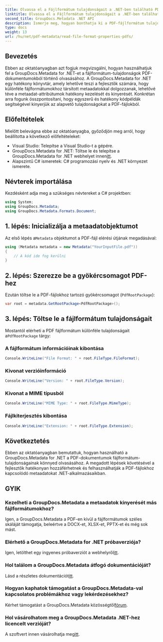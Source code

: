 ```yaml
---
title: Olvassa el a Fájlformátum tulajdonságait a .NET-ben található PDF-fájlokból
linktitle: Olvassa el a Fájlformátum tulajdonságait a .NET-ben található PDF-fájlokból
second_title: GroupDocs.Metadata .NET API
description: Ismerje meg, hogyan bonthatja ki a PDF-fájlformátum tulajdonságait a GroupDocs.Metadata for .NET használatával. Merüljön el a metaadatkezelésben az egyszerű C# segítségével.
type: docs
weight: 13
url: /hu/net/pdf-metadata/read-file-format-properties-pdfs/
---
```

## Bevezetés
Ebben az oktatóanyagban azt fogjuk megvizsgálni, hogyan használhatjuk fel a GroupDocs.Metadata for .NET-et a fájlformátum-tulajdonságok PDF-dokumentumokból történő olvasásához. A GroupDocs.Metadata for .NET egy hatékony könyvtár, amely lehetővé teszi a fejlesztők számára, hogy különféle fájlformátumokhoz társított metaadatokkal dolgozzanak, lehetővé téve a metaadat-attribútumok hatékony kezelését és kinyerését. Konkrétan arra fogunk összpontosítani, hogy egyszerű és hatékony kódpéldák segítségével kinyerjük az alapvető tulajdonságokat a PDF-fájlokból.
## Előfeltételek
Mielőtt belevágna ebbe az oktatóanyagba, győződjön meg arról, hogy beállította a következő előfeltételeket:
- Visual Studio: Telepítse a Visual Studio-t a gépére.
-  GroupDocs.Metadata for .NET: Töltse le és telepítse a GroupDocs.Metadata for .NET webhelyet innen[itt](https://releases.groupdocs.com/metadata/net/).
- Alapszintű C# ismeretek: C# programozási nyelv és .NET környezet ismerete.

## Névterek importálása
Kezdésként adja meg a szükséges névtereket a C# projektben:
```csharp
using System;
using GroupDocs.Metadata;
using GroupDocs.Metadata.Formats.Document;
```
## 1. lépés: Inicializálja a metaadatobjektumot
 Az első lépés a`Metadata` objektumot a PDF-fájl elérési útjának megadásával:
```csharp
using (Metadata metadata = new Metadata("YourInputFile.pdf"))
{
    // A kód ide fog kerülni
}
```
## 2. lépés: Szerezze be a gyökércsomagot PDF-hez
Ezután töltse le a PDF-fájlokhoz tartozó gyökércsomagot (`PdfRootPackage`):
```csharp
var root = metadata.GetRootPackage<PdfRootPackage>();
```
## 3. lépés: Töltse le a fájlformátum tulajdonságait
 Mostantól elérheti a PDF fájlformátum különféle tulajdonságait a`PdfRootPackage` tárgy:
### A fájlformátum információinak kibontása
```csharp
Console.WriteLine("File Format: " + root.FileType.FileFormat);
```
### Kivonat verzióinformáció
```csharp
Console.WriteLine("Version: " + root.FileType.Version);
```
### Kivonat a MIME típusból
```csharp
Console.WriteLine("MIME Type: " + root.FileType.MimeType);
```
### Fájlkiterjesztés kibontása
```csharp
Console.WriteLine("Extension: " + root.FileType.Extension);
```

## Következtetés
Ebben az oktatóanyagban bemutattuk, hogyan használható a GroupDocs.Metadata for .NET a PDF-dokumentumok fájlformátum-tulajdonságainak könnyed olvasásához. A megadott lépések követésével a fejlesztők hatékonyan hozzáférhetnek és felhasználhatják a PDF-fájlokhoz kapcsolódó metaadatokat .NET-alkalmazásaikban.

## GYIK
### Kezelheti a GroupDocs.Metadata a metaadatok kinyerését más fájlformátumokhoz?
Igen, a GroupDocs.Metadata a PDF-en kívül a fájlformátumok széles skáláját támogatja, beleértve a DOCX-et, XLSX-et, PPTX-et és még sok mást.
### Elérhető a GroupDocs.Metadata for .NET próbaverziója?
 Igen, letölthet egy ingyenes próbaverziót a webhelyről[itt](https://releases.groupdocs.com/).
### Hol találom a GroupDocs.Metadata átfogó dokumentációját?
 Lásd a részletes dokumentációt[itt](https://reference.groupdocs.com/metadata/net/).
### Hogyan kaphatok támogatást a GroupDocs.Metadata-val kapcsolatos problémákhoz vagy lekérdezésekhez?
 Kérhet támogatást a GroupDocs.Metadata közösségtől[fórum](https://forum.groupdocs.com/c/metadata/14).
### Hol vásárolhatom meg a GroupDocs.Metadata .NET-hez licencelt verzióját?
 A szoftvert innen vásárolhatja meg[itt](https://purchase.groupdocs.com/buy).